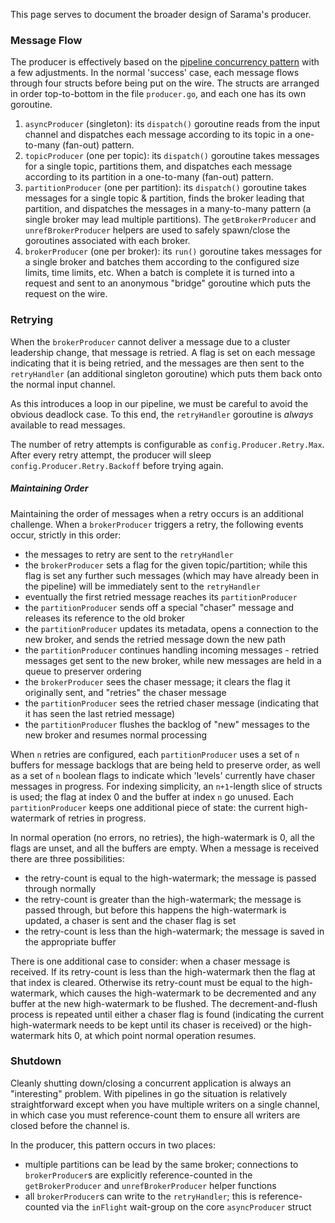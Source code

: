This page serves to document the broader design of Sarama's producer.

### Message Flow

The producer is effectively based on the [pipeline concurrency pattern](http://blog.golang.org/pipelines) with a few adjustments. In the normal 'success' case, each message flows through four structs before being put on the wire. The structs are arranged in order top-to-bottom in the file `producer.go`, and each one has its own goroutine.

1. `asyncProducer` (singleton): its `dispatch()` goroutine reads from the input channel and dispatches each message according to its topic in a one-to-many (fan-out) pattern.
1. `topicProducer` (one per topic): its `dispatch()` goroutine takes messages for a single topic, partitions them, and dispatches each message according to its partition in a one-to-many (fan-out) pattern.
1. `partitionProducer` (one per partition): its `dispatch()` goroutine takes messages for a single topic & partition, finds the broker leading that partition, and dispatches the messages in a many-to-many pattern (a single broker may lead multiple partitions). The `getBrokerProducer` and `unrefBrokerProducer` helpers are used to safely spawn/close the goroutines associated with each broker.
1. `brokerProducer` (one per broker): its `run()` goroutine takes messages for a single broker and batches them according to the configured size limits, time limits, etc. When a batch is complete it is turned into a request and sent to an anonymous "bridge" goroutine which puts the request on the wire.

### Retrying

When the `brokerProducer` cannot deliver a message due to a cluster leadership change, that message is retried.  A flag is set on each message indicating that it is being retried, and the messages are then sent to the `retryHandler` (an additional singleton goroutine) which puts them back onto the normal input channel.

As this introduces a loop in our pipeline, we must be careful to avoid the obvious deadlock case. To this end, the `retryHandler` goroutine is *always* available to read messages.

The number of retry attempts is configurable as `config.Producer.Retry.Max`. After every retry attempt, the producer will sleep `config.Producer.Retry.Backoff` before trying again.

##### Maintaining Order

Maintaining the order of messages when a retry occurs is an additional challenge. When a `brokerProducer` triggers a retry, the following events occur, strictly in this order:
- the messages to retry are sent to the `retryHandler`
- the `brokerProducer` sets a flag for the given topic/partition; while this flag is set any further such messages (which may have already been in the pipeline) will be immediately sent to the `retryHandler`
- eventually the first retried message reaches its `partitionProducer`
- the `partitionProducer` sends off a special "chaser" message and releases its reference to the old broker
- the `partitionProducer` updates its metadata, opens a connection to the new broker, and sends the retried message down the new path
- the `partitionProducer` continues handling incoming messages - retried messages get sent to the new broker, while new messages are held in a queue to preserver ordering
- the `brokerProducer` sees the chaser message; it clears the flag it originally sent, and "retries" the chaser message
- the `partitionProducer` sees the retried chaser message (indicating that it has seen the last retried message)
- the `partitionProducer` flushes the backlog of "new" messages to the new broker and resumes normal processing

When `n` retries are configured, each `partitionProducer` uses a set of `n` buffers for message backlogs that are being held to preserve order, as well as a set of `n` boolean flags to indicate which 'levels' currently have chaser messages in progress. For indexing simplicity, an `n+1`-length slice of structs is used; the flag at index 0 and the buffer at index `n` go unused. Each `partitionProducer` keeps one additional piece of state: the current high-watermark of retries in progress.

In normal operation (no errors, no retries), the high-watermark is 0, all the flags are unset, and all the buffers are empty. When a message is received there are three possibilities:
- the retry-count is equal to the high-watermark; the message is passed through normally
- the retry-count is greater than the high-watermark; the message is passed through, but before this happens the high-watermark is updated, a chaser is sent and the chaser flag is set
- the retry-count is less than the high-watermark; the message is saved in the appropriate buffer

There is one additional case to consider: when a chaser message is received. If its retry-count is less than the high-watermark then the flag at that index is cleared. Otherwise its retry-count must be equal to the high-watermark, which causes the high-watermark to be decremented
and any buffer at the new high-watermark to be flushed. The decrement-and-flush process is repeated until either a chaser flag is found (indicating the current high-watermark needs to be kept until its chaser is received) or the high-watermark hits 0, at which point normal operation resumes.

### Shutdown

Cleanly shutting down/closing a concurrent application is always an "interesting" problem. With pipelines in go the situation is relatively straightforward except when you have multiple writers on a single channel, in which case you must reference-count them to ensure all writers are closed before the channel is.

In the producer, this pattern occurs in two places:
- multiple partitions can be lead by the same broker; connections to `brokerProducer`s are explicitly reference-counted in the `getBrokerProducer` and `unrefBrokerProducer` helper functions
- all `brokerProducer`s can write to the `retryHandler`; this is reference-counted via the `inFlight` wait-group on the core `asyncProducer` struct
